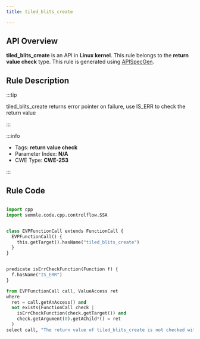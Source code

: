 ```yaml
---
title: tiled_blits_create

---
```



## API Overview
**tiled_blits_create** is an API in **Linux kernel**. This rule belongs to the **return value check** type. This rule is generated using [APISpecGen](../../tools/APISpecGen).
## Rule Description

:::tip

tiled_blits_create returns error pointer on failure, use IS_ERR to check the return value

:::

:::info

- Tags: **return value check**
- Parameter Index: **N/A**
- CWE Type: **CWE-253**

:::

## Rule Code
```python

import cpp
import semmle.code.cpp.controlflow.SSA


class EVPFunctionCall extends FunctionCall {
  EVPFunctionCall() {
    this.getTarget().hasName("tiled_blits_create")
  }
}


predicate isErrCheckFunction(Function f) {
  f.hasName("IS_ERR") 
}

from EVPFunctionCall call, ValueAccess ret
where
  ret = call.getAnAccess() and
  not exists(FunctionCall check |
    isErrCheckFunction(check.getTarget()) and
    check.getArgument(0).getAChild*() = ret
  )
select call, "The return value of tiled_blits_create is not checked with IS_ERR."
    
```